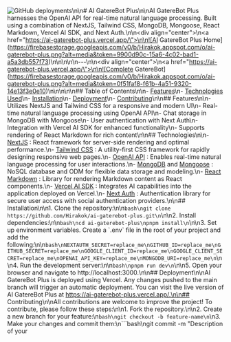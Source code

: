 ![GitHub deployments](https://img.shields.io/github/deployments/Hirakok/ai-gaterebot-plus/production?style=flat&logo=vercel&logoColor=white&label=vercel)\n\n# AI GatereBot Plus\n\nAI GatereBot Plus harnesses the OpenAI API for real-time natural language processing. Built using a combination of NextJS, Tailwind CSS, MongoDB, Mongoose, React Markdown, Vercel AI SDK, and Next Auth.\n\n<div align=\"center\">\n<a href=\"https://ai-gaterebot-plus.vercel.app/\">\n\n![AI GatereBot Plus Home](https://firebasestorage.googleapis.com/v0/b/Hirakok.appspot.com/o/ai-gaterebot-plus.png?alt=media&token=9900d90c-15a6-4c02-bad1-a5a3db557f73)\n\n</a>\n</div>\n\n---\n\n<div align=\"center\">\n<a href=\"https://ai-gaterebot-plus.vercel.app/\">\n\n![Complete GatereBot](https://firebasestorage.googleapis.com/v0/b/Hirakok.appspot.com/o/ai-gaterebot-plus.png?alt=media&token=0f51faf8-f61b-4a51-9320-14e13f3e0e10)\n\n</a>\n</div>\n\n## Table of Contents\n\n-   [Features](#features)\n-   [Technologies Used](#technologies)\n-   [Installation](#installation)\n-   [Deployment](#deployment)\n-   [Contributing](#contributing)\n\n## Features\n\n-   Utilizes NextJS and Tailwind CSS for a responsive and modern UI\n-   Real-time natural language processing using OpenAI API\n-   Chat storage in MongoDB with Mongoose\n-   User authentication with Next Auth\n-   Integration with Vercel AI SDK for enhanced functionality\n-   Supports rendering of React Markdown for rich content\n\n## Technologies\n\n-   [NextJS](https://nextjs.org/) : React framework for server-side rendering and optimal performance.\n-   [Tailwind CSS](https://tailwindcss.com/) : A utility-first CSS framework for rapidly designing responsive web pages.\n-   [OpenAI API](https://platform.openai.com/docs/overview) : Enables real-time natural language processing for user interactions.\n-   [MongoDB](https://www.mongodb.com/) and [Mongoose](https://mongoosejs.com/) : NoSQL database and ODM for flexible data storage and modeling.\n-   [React Markdown](https://www.npmjs.com/package/react-markdown) : Library for rendering Markdown content as React components.\n-   [Vercel AI SDK](https://sdk.vercel.ai/docs) : Integrates AI capabilities into the application deployed on Vercel.\n-   [Next Auth](https://next-auth.js.org/) : Authentication library for secure user access with social authentication providers.\n\n## Installation\n\n1. Clone the repository:\n\n```bash\ngit clone https://github.com/Hirakok/ai-gaterebot-plus.git\n```\n\n2. Install dependencies:\n\n```bash\ncd ai-gaterebot-plus\npnpm install\n```\n\n3. Set up environment variables. Create a \`.env\` file in the root of your project and add the following:\n\n```bash\nNEXTAUTH_SECRET=replace_me\nGITHUB_ID=replace_me\nGITHUB_SECRET=replace_me\nGOOGLE_CLIENT_ID=replace_me\nGOOGLE_CLIENT_SECRET=replace_me\nOPENAI_API_KEY=replace_me\nMONGODB_URI=replace_me\n```\n\n4. Run the development server:\n\n```bash\npnpm run dev\n```\n\n5. Open your browser and navigate to http://localhost:3000.\n\n## Deployment\n\nAI GatereBot Plus is deployed using Vercel. Any changes pushed to the main branch will trigger an automatic deployment. You can visit the live version of AI GatereBot Plus at https://ai-gaterebot-plus.vercel.app/.\n\n## Contributing\n\nAll contributions are welcome to improve the project! To contribute, please follow these steps:\n\n1. Fork the repository.\n\n2. Create a new branch for your feature:\n```bash\ngit checkout -b feature-name\n```\n3. Make your changes and commit them:\n```bash\ngit commit -m \"Description of your 
